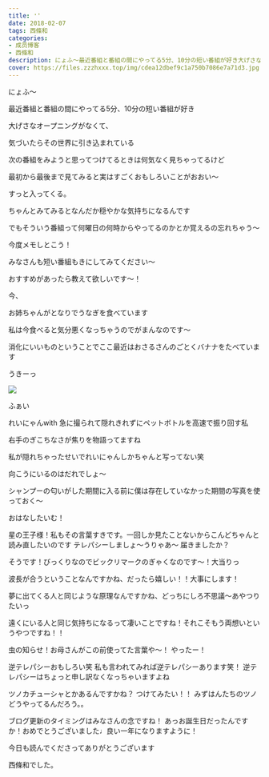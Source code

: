 ```yaml
---
title: ❛❜
date: 2018-02-07
tags: 西條和
categories: 
- 成员博客
- 西條和
description: にょふ〜最近番組と番組の間にやってる5分、10分の短い番組が好き大げさなオープニングがなくて、気づいたらその世界に引き込まれている次の番組を...
cover: https://files.zzzhxxx.top/img/cdea12dbef9c1a750b7086e7a71d3.jpg 
---
```






にょふ〜





最近番組と番組の間にやってる5分、10分の短い番組が好き








大げさなオープニングがなくて、



気づいたらその世界に引き込まれている






次の番組をみようと思ってつけてるときは何気なく見ちゃってるけど



最初から最後まで見てみると実はすごくおもしろいことがおおい〜








すっと入ってくる。






ちゃんとみてみるとなんだか穏やかな気持ちになるんです







でもそういう番組って何曜日の何時からやってるのかとか覚えるの忘れちゃう〜







今度メモしとこう！





みなさんも短い番組もきにしてみてください〜





おすすめがあったら教えて欲しいです〜！












今、



お姉ちゃんがとなりでうなぎを食べています





私は今食べると気分悪くなっちゃうのでがまんなのです〜








消化にいいものということでここ最近はおさるさんのごとくバナナをたべています






うきーっ
















![](https://files.zzzhxxx.top/img/cdea12dbef9c1a750b7086e7a71d3.jpg)



ふぁい





れいにゃんwith 急に撮られて隠れきれずにペットボトルを高速で振り回す私






右手のぎこちなさが焦りを物語ってますね









私が隠れちゃったせいでれいにゃんしかちゃんと写ってない笑





向こうにいるのはだれでしょ〜








シャンプーの匂いがした期間に入る前に僕は存在していなかった期間の写真を使っておく〜















おはなしたいむ！





星の王子様！私もその言葉すきです。一回しか見たことないからこんどちゃんと読み直したいのです
テレパシーしましょ〜うりゃあ〜
届きましたか？



そうです！びっくりなのでビックリマークのぎゃくなのです〜！大当りっ



波長が合うということなんですかね、だったら嬉しい！！大事にします！




夢に出てくる人と同じような原理なんですかね、どっちにしろ不思議〜あやつりたいっ




遠くにいる人と同じ気持ちになるって凄いことですね！それこそもう両想いというやつですね！！




虫の知らせ！お母さんがこの前使ってた言葉や〜！
やったー！



逆テレパシーおもしろい笑
私も言われてみれば逆テレパシーあります笑！
逆テレパシーはちょっと申し訳なくなっちゃいますよね



ツノカチューシャとかあるんですかね？
つけてみたい！！
みずはんたちのツノどうやってるんだろう。。




ブログ更新のタイミングはみなさんの念ですね！
あっお誕生日だったんですか！おめでとうございました♩良い一年になりますように！









今日も読んでくださってありがとうございます






西條和でした。


